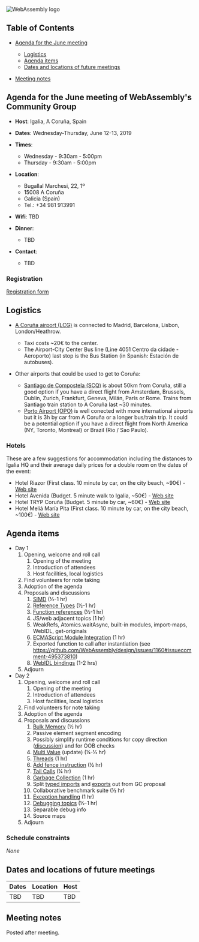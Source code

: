 ![WebAssembly logo](/images/WebAssembly.png)

## Table of Contents

* [Agenda for the June meeting](#agenda-for-the-june-meeting-of-webassemblys-community-group)

   * [Logistics](#logistics)
   * [Agenda items](#agenda-items)
   * [Dates and locations of future meetings](#dates-and-locations-of-future-meetings)

* [Meeting notes](#meeting-notes)


## Agenda for the June meeting of WebAssembly's Community Group

- **Host**: Igalia, A Coruña, Spain
- **Dates**: Wednesday-Thursday, June 12-13, 2019
- **Times**:
    - Wednesday - 9:30am - 5:00pm
    - Thursday - 9:30am - 5:00pm
- **Location**:
    - Bugallal Marchesi, 22, 1º
    - 15008 A Coruña
    - Galicia (Spain)
    - Tel.: +34 981 913991
- **Wifi**: TBD
- **Dinner**:
    - TBD

- **Contact**:
    - TBD

### Registration

[Registration form](https://docs.google.com/forms/d/e/1FAIpQLSfx1JkKlk8x1ormGRQpTYz-Vwb_z3ZCrfzF0fRhMqSo4u2ZgA/viewform)

## Logistics

* [A Coruña airport (LCG)](http://www.aena.es/en/a-coruna-airport/airport-destinations.html) is connected to Madrid, Barcelona, Lisbon, London/Heathrow.

   * Taxi costs ~20€ to the center.
   * The Airport-City Center Bus line (Line 4051 Centro da cidade - Aeroporto) last stop is the Bus Station (in Spanish: Estación de autobuses). 

* Other airports that could be used to get to Coruña:

   * [Santiago de Compostela (SCQ)](http://www.aena.es/en/santiago-airport/airport-destinations.html) is about 50km from Coruña, still a good option if you have a direct flight from Amsterdam, Brussels, Dublin, Zurich, Frankfurt, Geneva, Milán, París or Rome. Trains from Santiago train station to A Coruña last ~30 minutes.
   * [Porto Airport (OPO)](https://www.ana.pt/en/opo/flights-destinations/destinations/destinations-map) is well conected with more international airports but it is 3h by car from A Coruña or a longer bus/train trip. It could be a potential option if you have a direct flight from North America (NY, Toronto, Montreal) or Brazil (Rio / Sao Paulo). 

### Hotels

These are a few suggestions for accommodation including the distances to Igalia HQ and their average daily prices for a double room on the dates of the event:

* Hotel Riazor (First class. 10 minute by car, on the city beach, ~90€) - [Web site](https://www.riazorhotel.com/)
* Hotel Avenida (Budget. 5 minute walk to Igalia, ~50€) - [Web site](https://www.hotelavenida.com/)
* Hotel TRYP Coruña (Budget. 5 minute by car, ~60€) - [Web site](https://www.melia.com/es/hoteles/espana/a-coruna/tryp-coruna-hotel/index.htm)
* Hotel Meliá María Pita (First class. 10 minute by car, on the city beach, ~100€) - [Web site](https://www.melia.com/es/hoteles/espana/a-coruna/melia-maria-pita/index.htm)

## Agenda items

* Day 1
    1. Opening, welcome and roll call
        1. Opening of the meeting
        1. Introduction of attendees
        1. Host facilities, local logistics
    1. Find volunteers for note taking
    1. Adoption of the agenda
    1. Proposals and discussions
       1. [SIMD](https://github.com/WebAssembly/proposals/issues/1) (½-1 hr)
       1. [Reference Types](https://github.com/WebAssembly/proposals/issues/10) (½-1 hr)
       1. [Function references](https://github.com/WebAssembly/proposals/issues/39) (½-1 hr)
       1. JS/web adjacent topics (1 hr)
         1. WeakRefs, Atomics.waitAsync, built-in modules, import-maps, WebIDL, get-originals
       1. [ECMAScript Module Integration](https://github.com/WebAssembly/proposals/issues/12) (1 hr)
         1. Exported function to call after instantiation (see https://github.com/WebAssembly/design/issues/1160#issuecomment-495373810)
       1. [WebIDL bindings](https://github.com/WebAssembly/proposals/issues/8) (1-2 hrs)
    1. Adjourn
* Day 2
    1. Opening, welcome and roll call
        1. Opening of the meeting
        1. Introduction of attendees
        1. Host facilities, local logistics
    1. Find volunteers for note taking
    1. Adoption of the agenda
    1. Proposals and discussions
       1. [Bulk Memory](https://github.com/WebAssembly/proposals/issues/18) (½ hr)
         1. Passive element segment encoding
         1. Possibly simplify runtime conditions for copy direction ([discussion](https://github.com/WebAssembly/bulk-memory-operations/pull/88#issuecomment-492943205)) and for OOB checks
       1. [Multi Value](https://github.com/WebAssembly/proposals/issues/19) (update) (¼-½ hr)
       1. [Threads](https://github.com/WebAssembly/proposals/issues/14) (1 hr)
         1. [Add fence instruction](https://github.com/WebAssembly/tool-conventions/issues/59#issuecomment-490268705) (½ hr)
       1. [Tail Calls](https://github.com/WebAssembly/proposals/issues/17) (¼ hr)
       1. [Garbage Collection](https://github.com/WebAssembly/proposals/issues/16) (1 hr)
         1. Split [typed imports](https://github.com/WebAssembly/gc/blob/master/proposals/gc/MVP.md#imports) and [exports](https://github.com/WebAssembly/gc/blob/master/proposals/gc/MVP.md#exports) out from GC proposal
       1. Collaborative benchmark suite (½ hr)
       1. [Exception handling](https://github.com/WebAssembly/proposals/issues/4) (1 hr)
       1. [Debugging topics](https://github.com/WebAssembly/debugging) (½-1 hr)
         1. Separable debug info
         1. Source maps
    1. Adjourn

### Schedule constraints

*None*

## Dates and locations of future meetings

| Dates                    | Location          | Host       |
|--------------------------|-------------------|------------|
| TBD                      | TBD               | TBD        |

## Meeting notes

Posted after meeting.
